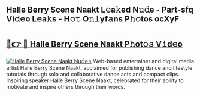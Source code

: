 ## Halle Berry Scene Naakt L𝚎a𝚔ed N𝚞𝚍e - Part-sfq Vi𝚍𝚎o L𝚎a𝚔s - H𝚘𝚝 O𝚗𝚕yf𝚊ns P𝚑𝚘tos ocXyF

# <h2><a href="http://kf01per.oniu.top/?m=Halle+Berry+Scene+Naakt">🔗👉 🔴 Halle Berry Scene Naakt P𝚑ot𝚘𝚜 V𝚒d𝚎o</a></h2>

[![Halle Berry Scene Naakt Nu𝚍e𝚜](https://i.imgur.com/0qMVB7G.gif)](http://kf01per.oniu.top/?m=Halle+Berry+Scene+Naakt)
Web-based entertainer and digital media artist Halle Berry Scene Naakt, acclaimed for publishing dance and lifestyle tutorials through solo and collaborative dance acts and compact clips. Inspiring speaker Halle Berry Scene Naakt, celebrated for their ability to motivate and inspire others through their words.  
